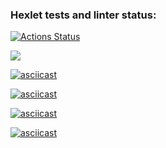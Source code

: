 ### Hexlet tests and linter status:
[![Actions Status](https://github.com/SvetlanaAkaemova/python-project-lvl1/workflows/hexlet-check/badge.svg)](https://github.com/SvetlanaAkaemova/python-project-lvl1/actions)

<a href="https://codeclimate.com/github/codeclimate/codeclimate/maintainability"><img src="https://api.codeclimate.com/v1/badges/a99a88d28ad37a79dbf6/maintainability" /></a>

[![asciicast](https://asciinema.org/a/vFeYI4R0sKincBa7opDy0yFbq.svg)](https://asciinema.org/a/vFeYI4R0sKincBa7opDy0yFbq)

[![asciicast](https://asciinema.org/a/NltNlNmGLh5RUtFdhXAa9QtCD.svg)](https://asciinema.org/a/NltNlNmGLh5RUtFdhXAa9QtCD)

[![asciicast](https://asciinema.org/a/6lvVh7X8iGZ3jonw2Muy4RDxd.svg)](https://asciinema.org/a/6lvVh7X8iGZ3jonw2Muy4RDxd)

[![asciicast](https://asciinema.org/a/froYaD7sTIdKu1IVtcHxBdZSg.svg)](https://asciinema.org/a/froYaD7sTIdKu1IVtcHxBdZSg)
